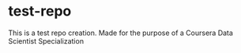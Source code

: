 # test-repo
This is a test repo creation. Made for the purpose of a Coursera Data Scientist Specialization 
